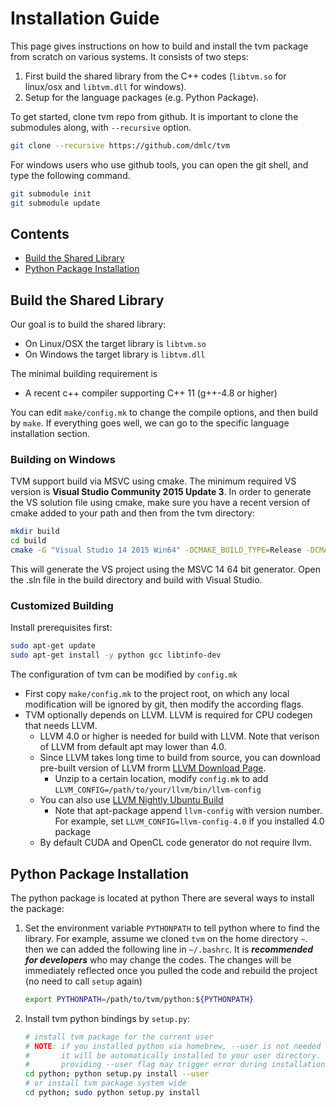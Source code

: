 Installation Guide
==================
This page gives instructions on how to build and install the tvm package from
scratch on various systems. It consists of two steps:

1. First build the shared library from the C++ codes (`libtvm.so` for linux/osx and `libtvm.dll` for windows).
2. Setup for the language packages (e.g. Python Package).

To get started, clone tvm repo from github. It is important to clone the submodules along, with ```--recursive``` option.
```bash
git clone --recursive https://github.com/dmlc/tvm
```
For windows users who use github tools, you can open the git shell, and type the following command.
```bash
git submodule init
git submodule update
```

## Contents
- [Build the Shared Library](#build-the-shared-library)
- [Python Package Installation](#python-package-installation)

## Build the Shared Library

Our goal is to build the shared library:
- On Linux/OSX the target library is `libtvm.so`
- On Windows the target library is `libtvm.dll`

The minimal building requirement is
- A recent c++ compiler supporting C++ 11 (g++-4.8 or higher)

You can edit `make/config.mk` to change the compile options, and then build by
`make`. If everything goes well, we can go to the specific language installation section.

### Building on Windows

TVM support build via MSVC using cmake. The minimum required VS version is **Visual Studio Community 2015 Update 3**. In order to generate the VS solution file using cmake,
make sure you have a recent version of cmake added to your path and then from the tvm directory:

```bash
mkdir build
cd build
cmake -G "Visual Studio 14 2015 Win64" -DCMAKE_BUILD_TYPE=Release -DCMAKE_CONFIGURATION_TYPES="Release" ..
```
This will generate the VS project using the MSVC 14 64 bit generator. Open the .sln file in the build directory and build with Visual Studio.

### Customized Building

Install prerequisites first:

```bash
sudo apt-get update
sudo apt-get install -y python gcc libtinfo-dev
```

The configuration of tvm can be modified by ```config.mk```
- First copy ```make/config.mk``` to the project root, on which
  any local modification will be ignored by git, then modify the according flags.
- TVM optionally depends on LLVM. LLVM is required for CPU codegen that needs LLVM.
  - LLVM 4.0 or higher is needed for build with LLVM. Note that verison of LLVM from default apt may lower than 4.0.
  - Since LLVM takes long time to build from source, you can download pre-built version of LLVM frorm
    [LLVM Download Page](http://releases.llvm.org/download.html).
    - Unzip to a certain location, modify ```config.mk``` to add ```LLVM_CONFIG=/path/to/your/llvm/bin/llvm-config```
  - You can also use [LLVM Nightly Ubuntu Build](https://apt.llvm.org/)
    - Note that apt-package append ```llvm-config``` with version number. For example, set ```LLVM_CONFIG=llvm-config-4.0``` if you installed 4.0 package
  - By default CUDA and OpenCL code generator do not require llvm.

## Python Package Installation

The python package is located at python
There are several ways to install the package:

1. Set the environment variable `PYTHONPATH` to tell python where to find
   the library. For example, assume we cloned `tvm` on the home directory
   `~`. then we can added the following line in `~/.bashrc`.
    It is ***recommended for developers*** who may change the codes.
    The changes will be immediately reflected once you pulled the code and rebuild the project (no need to call ```setup``` again)

    ```bash
    export PYTHONPATH=/path/to/tvm/python:${PYTHONPATH}
    ```

2. Install tvm python bindings by `setup.py`:

    ```bash
    # install tvm package for the current user
    # NOTE: if you installed python via homebrew, --user is not needed during installaiton
    #       it will be automatically installed to your user directory.
    #       providing --user flag may trigger error during installation in such case.
    cd python; python setup.py install --user
    # or install tvm package system wide
    cd python; sudo python setup.py install
    ```
